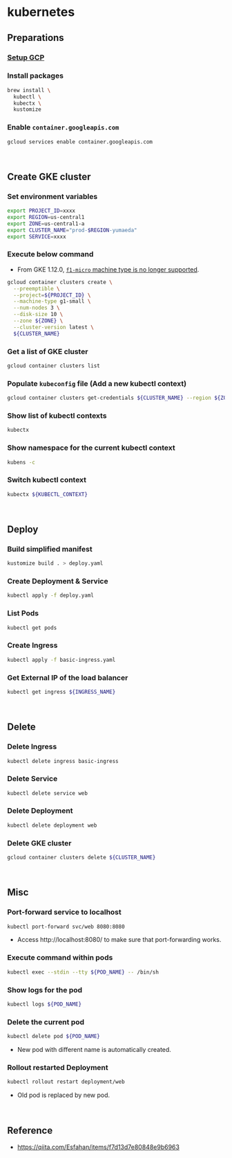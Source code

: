 # kubernetes
## Preparations
### [Setup GCP](https://github.com/yumaeda/gcp/blob/main/README.md)
### Install packages
```sh
brew install \
  kubectl \
  kubectx \
  kustomize
```
### Enable `container.googleapis.com`
```zsh
gcloud services enable container.googleapis.com
```

&nbsp;

## Create GKE cluster
### Set environment variables
```zsh
export PROJECT_ID=xxxx
export REGION=us-central1
export ZONE=us-central1-a
export CLUSTER_NAME="prod-$REGION-yumaeda"
export SERVICE=xxxx
```
### Execute below command
- From GKE 1.12.0, [`f1-micro` machine type is no longer supported](https://stackoverflow.com/questions/61357217/gcloud-kubernetes-in-f1-micro-results-in-node-pools-of-f1-micro-machines-are-no).

```zsh
gcloud container clusters create \
  --preemptible \
  --project=${PROJECT_ID} \
  --machine-type g1-small \
  --num-nodes 3 \
  --disk-size 10 \
  --zone ${ZONE} \
  --cluster-version latest \
  ${CLUSTER_NAME}
```
### Get a list of GKE cluster
```zsh
gcloud container clusters list
```
### Populate `kubeconfig` file (Add a new kubectl context)
```zsh
gcloud container clusters get-credentials ${CLUSTER_NAME} --region ${ZONE} --project ${PROJECT_ID}
```
### Show list of kubectl contexts
```zsh
kubectx
```
### Show namespace for the current kubectl context
```zsh
kubens -c
```
### Switch kubectl context
```zsh
kubectx ${KUBECTL_CONTEXT}
```

&nbsp;

## Deploy
### Build simplified manifest
```zsh
kustomize build . > deploy.yaml
```
### Create Deployment & Service
```zsh
kubectl apply -f deploy.yaml
```
### List Pods
```sh
kubectl get pods
```
### Create Ingress
```zsh
kubectl apply -f basic-ingress.yaml
```
### Get External IP of the load balancer
```zsh
kubectl get ingress ${INGRESS_NAME}
```

&nbsp;

## Delete
### Delete Ingress
```zsh
kubectl delete ingress basic-ingress
```
### Delete Service
```zsh
kubectl delete service web
```
### Delete Deployment
```zsh
kubectl delete deployment web
```
### Delete GKE cluster
```zsh
gcloud container clusters delete ${CLUSTER_NAME}
```

&nbsp;

## Misc
### Port-forward service to localhost
```zsh
kubectl port-forward svc/web 8080:8080
```
- Access http://localhost:8080/ to make sure that port-forwarding works.
### Execute command within pods
```zsh
kubectl exec --stdin --tty ${POD_NAME} -- /bin/sh
```
### Show logs for the pod
```zsh
kubectl logs ${POD_NAME}
```
### Delete the current pod
```zsh
kubectl delete pod ${POD_NAME}
```
- New pod with different name is automatically created.
### Rollout restarted Deployment
```zsh
kubectl rollout restart deployment/web
```
- Old pod is replaced by new pod.

&nbsp;

## Reference
- https://qiita.com/Esfahan/items/f7d13d7e80848e9b6963
